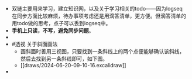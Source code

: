- 双链主要用来学习，建立知识网，以及关于学习相关的todo——因为logseq在同步方面比较麻烦，待办事项考虑还是用滴答清单，更方便。但滴答清单的用todo做的思考，点子可以丢到logseq中。
- **手机上只读，不写，避免同步问题**。
-
- #透视  关于斜面画法
	- 画斜面时善用三视图，只要找到一条斜线上的两个点便能够确认该斜线，然后去找到另一条斜线即可，如下图。
	- [[draws/2024-06-20-09-10-16.excalidraw]]
-